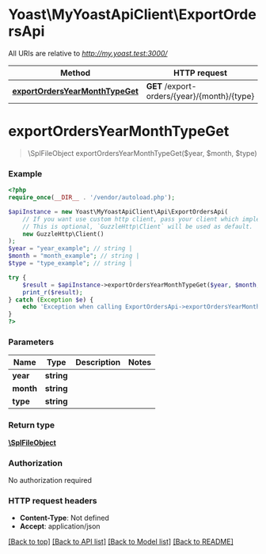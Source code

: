 # Yoast\MyYoastApiClient\ExportOrdersApi

All URIs are relative to *http://my.yoast.test:3000/*

Method | HTTP request | Description
------------- | ------------- | -------------
[**exportOrdersYearMonthTypeGet**](ExportOrdersApi.md#exportordersyearmonthtypeget) | **GET** /export-orders/{year}/{month}/{type} | 

# **exportOrdersYearMonthTypeGet**
> \SplFileObject exportOrdersYearMonthTypeGet($year, $month, $type)



### Example
```php
<?php
require_once(__DIR__ . '/vendor/autoload.php');

$apiInstance = new Yoast\MyYoastApiClient\Api\ExportOrdersApi(
    // If you want use custom http client, pass your client which implements `GuzzleHttp\ClientInterface`.
    // This is optional, `GuzzleHttp\Client` will be used as default.
    new GuzzleHttp\Client()
);
$year = "year_example"; // string | 
$month = "month_example"; // string | 
$type = "type_example"; // string | 

try {
    $result = $apiInstance->exportOrdersYearMonthTypeGet($year, $month, $type);
    print_r($result);
} catch (Exception $e) {
    echo 'Exception when calling ExportOrdersApi->exportOrdersYearMonthTypeGet: ', $e->getMessage(), PHP_EOL;
}
?>
```

### Parameters

Name | Type | Description  | Notes
------------- | ------------- | ------------- | -------------
 **year** | **string**|  |
 **month** | **string**|  |
 **type** | **string**|  |

### Return type

[**\SplFileObject**](../Model/\SplFileObject.md)

### Authorization

No authorization required

### HTTP request headers

 - **Content-Type**: Not defined
 - **Accept**: application/json

[[Back to top]](#) [[Back to API list]](../../README.md#documentation-for-api-endpoints) [[Back to Model list]](../../README.md#documentation-for-models) [[Back to README]](../../README.md)

